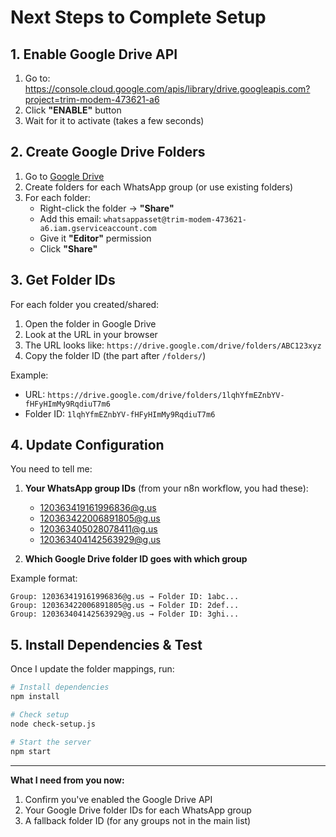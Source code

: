# Next Steps to Complete Setup

## 1. Enable Google Drive API

1. Go to: https://console.cloud.google.com/apis/library/drive.googleapis.com?project=trim-modem-473621-a6
2. Click **"ENABLE"** button
3. Wait for it to activate (takes a few seconds)

## 2. Create Google Drive Folders

1. Go to [Google Drive](https://drive.google.com/)
2. Create folders for each WhatsApp group (or use existing folders)
3. For each folder:
   - Right-click the folder → **"Share"**
   - Add this email: `whatsappasset@trim-modem-473621-a6.iam.gserviceaccount.com`
   - Give it **"Editor"** permission
   - Click **"Share"**

## 3. Get Folder IDs

For each folder you created/shared:

1. Open the folder in Google Drive
2. Look at the URL in your browser
3. The URL looks like: `https://drive.google.com/drive/folders/ABC123xyz`
4. Copy the folder ID (the part after `/folders/`)

Example:
- URL: `https://drive.google.com/drive/folders/1lqhYfmEZnbYV-fHFyHImMy9RqdiuT7m6`
- Folder ID: `1lqhYfmEZnbYV-fHFyHImMy9RqdiuT7m6`

## 4. Update Configuration

You need to tell me:

1. **Your WhatsApp group IDs** (from your n8n workflow, you had these):
   - 120363419161996836@g.us
   - 120363422006891805@g.us
   - 120363405028078411@g.us
   - 120363404142563929@g.us

2. **Which Google Drive folder ID goes with which group**

Example format:
```
Group: 120363419161996836@g.us → Folder ID: 1abc...
Group: 120363422006891805@g.us → Folder ID: 2def...
Group: 120363404142563929@g.us → Folder ID: 3ghi...
```

## 5. Install Dependencies & Test

Once I update the folder mappings, run:

```bash
# Install dependencies
npm install

# Check setup
node check-setup.js

# Start the server
npm start
```

---

**What I need from you now:**

1. Confirm you've enabled the Google Drive API
2. Your Google Drive folder IDs for each WhatsApp group
3. A fallback folder ID (for any groups not in the main list)
